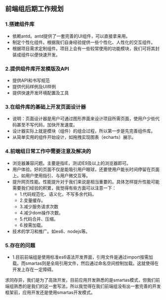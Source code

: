 ## 前端组后期工作规划

### 1.搭建组件库

- 依赖antd。antd提供了一套完善的UI组件，可以直接拿来用。
- 制定个性化组件。根据我们自身经验提供一些个性化、人性化的交互组件。
- 根据项目需求定制组件。项目上会有一些较常使用的功能模块，我们可将其封装成组件以便快速开发。

### 2.提供组件库开发模版及API

- 提供API和书写规范
- 提供代码样例及UI样例
- 提供快速开发环境配置及工具

### 3.在组件库的基础上开发页面设计器

- 说明：页面设计器是用户可通过图形界面来设计项目所需页面，使用户少些代码甚至不写代码，加快开发速度。
- 设计器实际上就是模块（组件）的组合过程，所以第一步是先完善组件库。
- 从简单实用的组件开始设计，如拖拽实现图表（echarts）展示。

### 4.前端组日常工作中需要注意及解决的

- 浏览器兼容问题。主要是指IE，测试IE9及以上的浏览器即可。
- 用户体验。好的页面不仅是能吸引用户眼球，还要使用户能长时间停留在页面上。如用户使用指引、与用户微交互等。
- 提升网页性能。性能提升对于我们来说是相当重要的。具体怎样提升性能可能需要我们经验的积累，我觉得有些方面可以注意一下：
	- 1.代码规范化、语义化，不写多余代码。
	- 2.变量缓存。
	- 3.减少服务请求次数
	- 4.减少dom操作次数。
	- 5.代码合并、压缩。
	- 6.按需加载。
- 技术的学习和推广。如es6、nodejs等。

### 5.存在的问题

- 1.目前前端组是使用标准es6语法开发界面，引用文件是通过import按需加载。而smartas则是全局引用文件，然后通过命名空间控制加载。这就使得在开发上存在一定障碍。

 求同存异，我们是为了高效开发，目前应用开发熟悉的是smartas模式，但我们前端组熟悉的是我们的这一套写法，所以我觉得在我们前端组没有出一套完善的开发框架前，应用开发还是使用smartas开发模式。